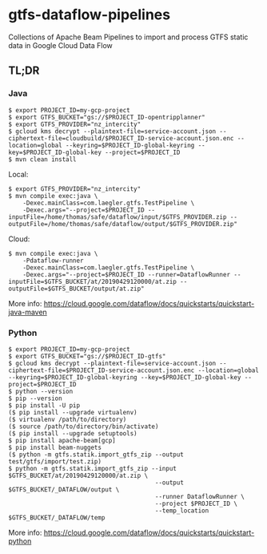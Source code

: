 # gtfs-dataflow-pipelines

Collections of Apache Beam Pipelines to import and process GTFS static data in Google Cloud Data Flow 


## TL;DR


### Java

```
$ export PROJECT_ID=my-gcp-project
$ export GTFS_BUCKET="gs://$PROJECT_ID-opentripplanner"
$ export GTFS_PROVIDER="nz_intercity"
$ gcloud kms decrypt --plaintext-file=service-account.json --ciphertext-file=cloudbuild/$PROJECT_ID-service-account.json.enc --location=global --keyring=$PROJECT_ID-global-keyring --key=$PROJECT_ID-global-key --project=$PROJECT_ID
$ mvn clean install
```

Local:

```
$ export GTFS_PROVIDER="nz_intercity"
$ mvn compile exec:java \
	-Dexec.mainClass=com.laegler.gtfs.TestPipeline \
	-Dexec.args="--project=$PROJECT_ID --inputFile=/home/thomas/safe/dataflow/input/$GTFS_PROVIDER.zip --outputFile=/home/thomas/safe/dataflow/output/$GTFS_PROVIDER.zip"
```

Cloud:

```
$ mvn compile exec:java \
	-Pdataflow-runner
	-Dexec.mainClass=com.laegler.gtfs.TestPipeline \
	-Dexec.args="--project=$PROJECT_ID --runner=DataflowRunner --inputFile=$GTFS_BUCKET/at/20190429120000/at.zip --outputFile=$GTFS_BUCKET/output/at.zip"
```

More info: https://cloud.google.com/dataflow/docs/quickstarts/quickstart-java-maven

### Python

```
$ export PROJECT_ID=my-gcp-project
$ export GTFS_BUCKET="gs://$PROJECT_ID-gtfs"
$ gcloud kms decrypt --plaintext-file=service-account.json --ciphertext-file=$PROJECT_ID-service-account.json.enc --location=global --keyring=$PROJECT_ID-global-keyring --key=$PROJECT_ID-global-key --project=$PROJECT_ID
$ python --version
$ pip --version
$ pip install -U pip
($ pip install --upgrade virtualenv)
($ virtualenv /path/to/directory)
($ source /path/to/directory/bin/activate)
($ pip install --upgrade setuptools)
$ pip install apache-beam[gcp]
$ pip install beam-nuggets
($ python -m gtfs.statik.import_gtfs_zip --output test/gtfs/import/test.zip)
$ python -m gtfs.statik.import_gtfs_zip --input $GTFS_BUCKET/at/20190429120000/at.zip \
                                         --output $GTFS_BUCKET/_DATAFLOW/output \
                                         --runner DataflowRunner \
                                         --project $PROJECT_ID \
                                         --temp_location $GTFS_BUCKET/_DATAFLOW/temp
```

More info: https://cloud.google.com/dataflow/docs/quickstarts/quickstart-python